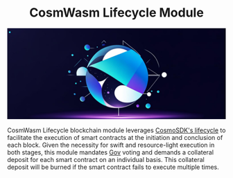 <h1 align="center">CosmWasm Lifecycle Module</h1>

![IMG](./docs/logo.jpg)

CosmWasm Lifecycle blockchain module leverages [CosmoSDK's lifecycle](https://docs.cosmos.network/main/build/building-modules/beginblock-endblock) to facilitate the execution of smart contracts at the initiation and conclusion of each block. Given the necessity for swift and resource-light execution in both stages, this module mandates [Gov](https://docs.cosmos.network/main/build/modules/gov) voting and demands a collateral deposit for each smart contract on an individual basis. This collateral deposit will be burned if the smart contract fails to execute multiple times.






